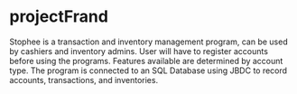 # projectFrand

Stophee is a transaction and inventory management program, can be used by cashiers and inventory admins.
User will have to register accounts before using the programs. Features available are determined by account type.
The program is connected to an SQL Database using JBDC to record accounts, transactions, and inventories.
